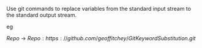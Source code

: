 

Use git commands to replace variables from the standard input stream to the standard output stream.

eg

  $Repo$ -> $Repo: https://github.com/geoffitchey/GitKeywordSubstitution.git$

